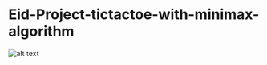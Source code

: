 # Eid-Project-tictactoe-with-minimax-algorithm

![alt text](https://www.sciencebuddies.org/b7jHYJK9CDgSwyDTWcXqSKw4noc=/750x418/-/https/www.sciencebuddies.org/cdn/Files/20103/5/game-tree-tic-tac-toe.png)
